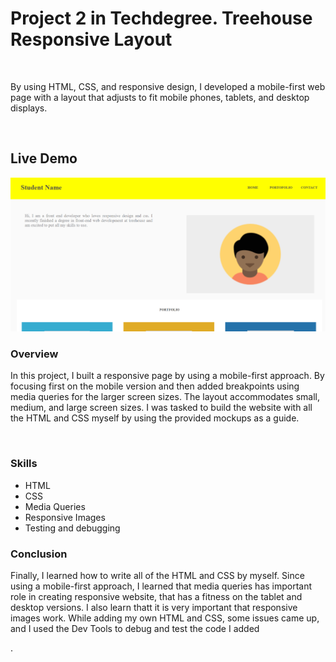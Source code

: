 <h1>Project 2 in Techdegree. Treehouse Responsive Layout</h1>
<br>
<p>By using HTML, CSS, and responsive design, I developed a mobile-first web page with a layout that adjusts to fit mobile phones, tablets, and desktop displays.</p>
<br>
<h2>Live Demo</h2>
<a href="https://lughnizaid.github.io/Project-2-Techdegree-Treehouse/"><img src="images/snapshot-responsive.png"></a>
<br>
<h3>Overview</h3>
<p>In this project, I built a responsive page by using a mobile-first approach. By focusing first on the mobile version and then added breakpoints using media queries for the larger screen sizes. The layout accommodates small, medium, and large screen sizes. I was tasked to build the website with all the HTML and CSS myself by using the provided mockups as a guide.</p> 
<br>
<h3>Skills</h3>
<ul>
  <li>HTML</li>
  <li>CSS</li>
  <li>Media Queries</li>
  <li>Responsive Images</li>
  <li>Testing and debugging</li>
</ul>
<h3>Conclusion</h3>
<p>Finally, I learned how to write all of the HTML and CSS by myself. Since using a mobile-first approach, I learned that media queries has important role in creating responsive website, that has a fitness on the tablet and desktop versions. I also learn thatt it is very important that responsive images work. While adding my own HTML and CSS, some issues came up, and I used the Dev Tools to debug and test the code I added</p>.

